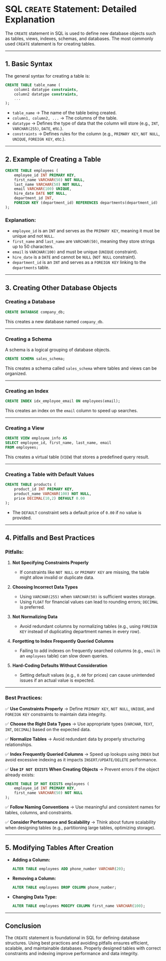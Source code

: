 # **SQL `CREATE` Statement: Detailed Explanation**

The `CREATE` statement in SQL is used to define new database objects such as tables, views, indexes, schemas, and databases. The most commonly used `CREATE` statement is for creating tables.

---

## **1. Basic Syntax**

The general syntax for creating a table is:

```sql
CREATE TABLE table_name (
    column1 datatype constraints,
    column2 datatype constraints,
    ...
);
```

- `table_name` → The name of the table being created.
- `column1, column2, ...` → The columns of the table.
- `datatype` → Defines the type of data that the column will store (e.g., `INT`, `VARCHAR(255)`, `DATE`, etc.).
- `constraints` → Defines rules for the column (e.g., `PRIMARY KEY`, `NOT NULL`, `UNIQUE`, `FOREIGN KEY`, etc.).

---

## **2. Example of Creating a Table**

```sql
CREATE TABLE employees (
    employee_id INT PRIMARY KEY,
    first_name VARCHAR(50) NOT NULL,
    last_name VARCHAR(50) NOT NULL,
    email VARCHAR(100) UNIQUE,
    hire_date DATE NOT NULL,
    department_id INT,
    FOREIGN KEY (department_id) REFERENCES departments(department_id)
);
```

### **Explanation:**

- `employee_id` is an `INT` and serves as the `PRIMARY KEY`, meaning it must be unique and not `NULL`.
- `first_name` and `last_name` are `VARCHAR(50)`, meaning they store strings up to 50 characters.
- `email` is `VARCHAR(100)` and must be unique (`UNIQUE` constraint).
- `hire_date` is a `DATE` and cannot be `NULL` (`NOT NULL` constraint).
- `department_id` is an `INT` and serves as a `FOREIGN KEY` linking to the `departments` table.

---

## **3. Creating Other Database Objects**

### **Creating a Database**

```sql
CREATE DATABASE company_db;
```

This creates a new database named `company_db`.

---

### **Creating a Schema**

A schema is a logical grouping of database objects.

```sql
CREATE SCHEMA sales_schema;
```

This creates a schema called `sales_schema` where tables and views can be organized.

---

### **Creating an Index**

```sql
CREATE INDEX idx_employee_email ON employees(email);
```

This creates an index on the `email` column to speed up searches.

---

### **Creating a View**

```sql
CREATE VIEW employee_info AS
SELECT employee_id, first_name, last_name, email
FROM employees;
```

This creates a virtual table (`VIEW`) that stores a predefined query result.

---

### **Creating a Table with Default Values**

```sql
CREATE TABLE products (
    product_id INT PRIMARY KEY,
    product_name VARCHAR(100) NOT NULL,
    price DECIMAL(10,2) DEFAULT 0.00
);
```

- The `DEFAULT` constraint sets a default price of `0.00` if no value is provided.

---

## **4. Pitfalls and Best Practices**

### **Pitfalls:**

1. **Not Specifying Constraints Properly**
   - If constraints like `NOT NULL` or `PRIMARY KEY` are missing, the table might allow invalid or duplicate data.

2. **Choosing Incorrect Data Types**
   - Using `VARCHAR(255)` when `VARCHAR(50)` is sufficient wastes storage.
   - Using `FLOAT` for financial values can lead to rounding errors; `DECIMAL` is preferred.

3. **Not Normalizing Data**
   - Avoid redundant columns by normalizing tables (e.g., using `FOREIGN KEY` instead of duplicating department names in every row).

4. **Forgetting to Index Frequently Queried Columns**
   - Failing to add indexes on frequently searched columns (e.g., `email` in an `employees` table) can slow down queries.

5. **Hard-Coding Defaults Without Consideration**
   - Setting default values (e.g., `0.00` for prices) can cause unintended issues if an actual value is expected.

---

### **Best Practices:**

✅ **Use Constraints Properly** → Define `PRIMARY KEY`, `NOT NULL`, `UNIQUE`, and `FOREIGN KEY` constraints to maintain data integrity.

✅ **Choose the Right Data Types** → Use appropriate types (`VARCHAR`, `TEXT`, `INT`, `DECIMAL`) based on the expected data.

✅ **Normalize Tables** → Avoid redundant data by properly structuring relationships.

✅ **Index Frequently Queried Columns** → Speed up lookups using `INDEX` but avoid excessive indexing as it impacts `INSERT/UPDATE/DELETE` performance.

✅ **Use `IF NOT EXISTS` When Creating Objects** → Prevent errors if the object already exists:

```sql
CREATE TABLE IF NOT EXISTS employees (
    employee_id INT PRIMARY KEY,
    first_name VARCHAR(50) NOT NULL
);
```

✅ **Follow Naming Conventions** → Use meaningful and consistent names for tables, columns, and constraints.

✅ **Consider Performance and Scalability** → Think about future scalability when designing tables (e.g., partitioning large tables, optimizing storage).

---

## **5. Modifying Tables After Creation**

- **Adding a Column:**

  ```sql
  ALTER TABLE employees ADD phone_number VARCHAR(20);
  ```

- **Removing a Column:**

  ```sql
  ALTER TABLE employees DROP COLUMN phone_number;
  ```

- **Changing Data Type:**

  ```sql
  ALTER TABLE employees MODIFY COLUMN first_name VARCHAR(100);
  ```

---

## **Conclusion**

The `CREATE` statement is foundational in SQL for defining database structures. Using best practices and avoiding pitfalls ensures efficient, scalable, and maintainable databases. Properly designed tables with correct constraints and indexing improve performance and data integrity.
